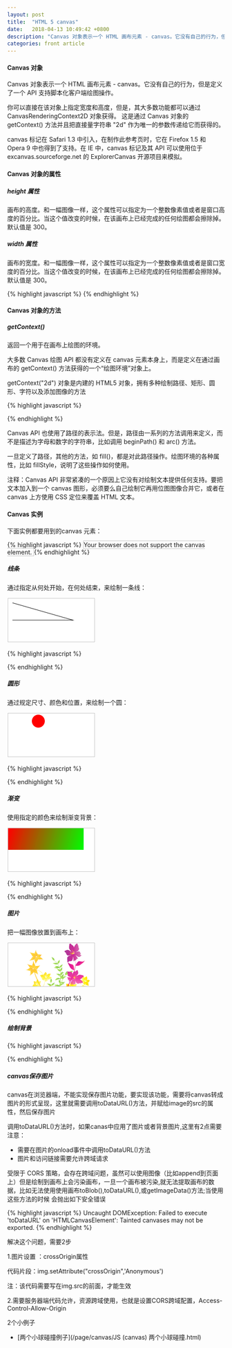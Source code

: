 ```yaml
---
layout: post
title:  "HTML 5 canvas"
date:   2018-04-13 10:49:42 +0800
description: "Canvas 对象表示一个 HTML 画布元素 - canvas。它没有自己的行为，但是定义了一个 API 支持脚本化客户端绘图操作。"
categories: front article
---
```


#### Canvas 对象

Canvas 对象表示一个 HTML 画布元素 - canvas。它没有自己的行为，但是定义了一个 API 支持脚本化客户端绘图操作。

你可以直接在该对象上指定宽度和高度，但是，其大多数功能都可以通过 CanvasRenderingContext2D 对象获得。 这是通过 Canvas 对象的 getContext() 方法并且把直接量字符串 "2d" 作为唯一的参数传递给它而获得的。

canvas 标记在 Safari 1.3 中引入，在制作此参考页时，它在 Firefox 1.5 和 Opera 9 中也得到了支持。在 IE 中，canvas 标记及其 API 可以使用位于 excanvas.sourceforge.net 的 ExplorerCanvas 开源项目来模拟。

#### Canvas 对象的属性

##### height 属性

画布的高度。和一幅图像一样，这个属性可以指定为一个整数像素值或者是窗口高度的百分比。当这个值改变的时候，在该画布上已经完成的任何绘图都会擦除掉。默认值是 300。

##### width 属性

画布的宽度。和一幅图像一样，这个属性可以指定为一个整数像素值或者是窗口宽度的百分比。当这个值改变的时候，在该画布上已经完成的任何绘图都会擦除掉。默认值是 300。

{% highlight javascript %}
<canvas id="myCanvas" width="200" height="100"></canvas>
{% endhighlight %}

#### Canvas 对象的方法

##### getContext()    

返回一个用于在画布上绘图的环境。

大多数 Canvas 绘图 API 都没有定义在 canvas 元素本身上，而是定义在通过画布的 getContext() 方法获得的一个“绘图环境”对象上。

getContext("2d") 对象是内建的 HTML5 对象，拥有多种绘制路径、矩形、圆形、字符以及添加图像的方法

{% highlight javascript %}
<script type="text/javascript">
var c=document.getElementById("myCanvas"); //JavaScript 使用 id 来寻找 canvas 元素
var cxt=c.getContext("2d");  //创建 context 对象
cxt.fillStyle="#FF0000";  //fillStyle 方法将其染成红色
cxt.fillRect(0,0,150,75);  //fillRect 方法规定了形状、位置和尺寸 (x, y, width, height)
</script>
{% endhighlight %}

Canvas API 也使用了路径的表示法。但是，路径由一系列的方法调用来定义，而不是描述为字母和数字的字符串，比如调用 beginPath() 和 arc() 方法。

一旦定义了路径，其他的方法，如 fill()，都是对此路径操作。绘图环境的各种属性，比如 fillStyle，说明了这些操作如何使用。

注释：Canvas API 非常紧凑的一个原因上它没有对绘制文本提供任何支持。要把文本加入到一个 canvas 图形，必须要么自己绘制它再用位图图像合并它，或者在 canvas 上方使用 CSS 定位来覆盖 HTML 文本。

####  Canvas 实例

下面实例都要用到的canvas 元素：

{% highlight javascript %}
<canvas id="myCanvas" width="200" height="100" style="border:1px solid #c3c3c3;">
Your browser does not support the canvas element.
</canvas>
{% endhighlight %}

##### 线条

通过指定从何处开始，在何处结束，来绘制一条线：

![线条](/images/canvas/line.gif)

{% highlight javascript %}
<script type="text/javascript">
var c=document.getElementById("myCanvas");
var cxt=c.getContext("2d");
cxt.moveTo(10,10);
cxt.lineTo(150,50);
cxt.lineTo(10,50);
cxt.stroke();
</script>
{% endhighlight %}

##### 圆形

通过规定尺寸、颜色和位置，来绘制一个圆：

![圆形](/images/canvas/circle.gif)

{% highlight javascript %}
<script type="text/javascript">
var c=document.getElementById("myCanvas");
var cxt=c.getContext("2d");
cxt.fillStyle="#FF0000";
cxt.beginPath();
cxt.arc(70,18,15,0,Math.PI*2,true);
cxt.closePath();
cxt.fill();
</script>
{% endhighlight %}

##### 渐变

使用指定的颜色来绘制渐变背景：

![渐变](/images/canvas/gradient.gif)

{% highlight javascript %}
<script type="text/javascript">
var c=document.getElementById("myCanvas");
var cxt=c.getContext("2d");
var grd=cxt.createLinearGradient(0,0,175,50);
grd.addColorStop(0,"#FF0000");
grd.addColorStop(1,"#00FF00");
cxt.fillStyle=grd;
cxt.fillRect(0,0,175,50);
</script>
{% endhighlight %}

##### 图片

把一幅图像放置到画布上：

![图片](/images/canvas/image.gif)

{% highlight javascript %}
<script type="text/javascript">
/*  
绘制图片  
	图片预加载，获取图片文件  
	onload中调用  
	drawImage(img,x,y,w,h);绘制图片(图片,坐标x,坐标y,宽度,高度)  
*/  
var c=document.getElementById("myCanvas");
var cxt=c.getContext("2d");
var img=new Image()
img.src="flower.png"
img.onload = function () {
    cxt.drawImage(img,0,0);
}
</script>
{% endhighlight %}

##### 绘制背景

{% highlight javascript %}
<script type="text/javascript">
/*  
设置背景  
	createPattern(img,平铺方式)  
	平铺方式:repeat,repeat-x,repeat-y,no-repeat  
*/ 
var c=document.getElementById("myCanvas");
var cxt=c.getContext("2d");
var img=new Image()
img.src="flower.png"
img.onload = function () {
	var bg = cxt.createPattern(img,"no-repeat");  
	cxt.fillStyle = bg;  
	cxt.fillRect(0,0,c.width,c.height);  //.fillRect(x,y,width,height);
}
</script>
{% endhighlight %}

##### canvas保存图片

canvas在浏览器端，不能实现保存图片功能，要实现该功能，需要将canvas转成图片的形式呈现，这里就需要调用toDataURL()方法，并赋给image的src的属性，然后保存图片

调用toDataURL()方法时，如果canas中应用了图片或者背景图片,这里有2点需要注意：

<ul>
    <li>需要在图片的onload事件中调用toDataURL()方法</li>
    <li>图片和访问链接需要允许跨域请求</li>
</ul>

受限于 CORS 策略，会存在跨域问题，虽然可以使用图像（比如append到页面上）但是绘制到画布上会污染画布，一旦一个画布被污染,就无法提取画布的数据，比如无法使用使用画布toBlob(),toDataURL(),或getImageData()方法;当使用这些方法的时候 会抛出如下安全错误

{% highlight javascript %}
Uncaught DOMException: Failed to execute 'toDataURL' on 'HTMLCanvasElement': Tainted canvases may not be exported.
{% endhighlight %}

解决这个问题，需要2步

1.图片设置 ：crossOrigin属性

代码片段：img.setAttribute("crossOrigin",'Anonymous')

注：该代码需要写在img.src的前面，才能生效

2.需要服务器端代码允许，资源跨域使用，也就是设置CORS跨域配置，Access-Control-Allow-Origin

2个小例子

* [两个小球碰撞例子](/page/canvas/JS (canvas) 两个小球碰撞.html)
<!--* [重力弹球例子](/page/canvas/重力弹球.html)-->
